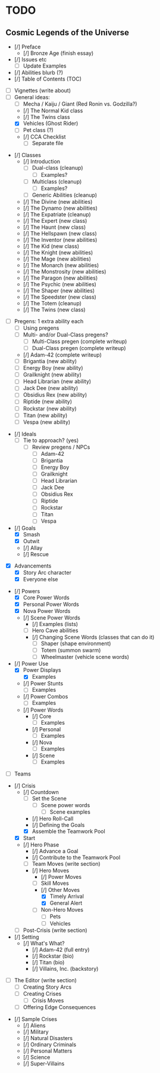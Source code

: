 # TODO

## Cosmic Legends of the Universe

- [/] Preface
  - [/] Bronze Age (finish essay)
- [/] Issues etc
  - [ ] Update Examples
- [/] Abilities blurb (?)
- [/] Table of Contents (TOC)
- [ ] Vignettes (write about)
- [ ] General ideas:
  - [ ] Mecha / Kaiju / Giant (Red Ronin vs. Godzilla?)
  - [/] The Normal Kid class
  - [/] The Twins class
  - [x] Vehicles (Ghost Rider)
  - [ ] Pet class (?)
  - [/] CCA Checklist
    - [ ] Separate file
- [/] Classes
  - [/] Introduction
    - [ ] Dual-class         (cleanup)
      - [ ] Examples?
    - [ ] Multiclass         (cleanup)
      - [ ] Examples?
    - [ ] Generic Abilities  (cleanup)
  - [/] The Divine           (new abilities)
  - [/] The Dynamo           (new abilities)
  - [/] The Expatriate       (cleanup)
  - [/] The Expert           (new class)
  - [/] The Haunt            (new class)
  - [/] The Hellspawn        (new class)
  - [/] The Inventor         (new abilities)
  - [/] The Kid              (new class)
  - [/] The Knight           (new abilities)
  - [/] The Mage             (new abilities)
  - [/] The Monarch          (new abilities)
  - [/] The Monstrosity      (new abilities)
  - [/] The Paragon          (new abilities)
  - [/] The Psychic          (new abilities)
  - [/] The Shaper           (new abilities)
  - [/] The Speedster        (new class)
  - [/] The Totem            (cleanup)
  - [/] The Twins            (new class)
- [ ] Pregens: 1 extra ability each
  - [ ] Using pregens
  - [ ] Multi- and/or Dual-Class pregens?
    - [ ] Multi-Class pregen (complete writeup)
    - [ ] Dual-Class pregen  (complete writeup)
  - [/] Adam-42              (complete writeup)
  - [ ] Brigantia            (new ability)
  - [ ] Energy Boy           (new ability)
  - [ ] Grailknight          (new ability)
  - [ ] Head Librarian       (new ability)
  - [ ] Jack Dee             (new ability)
  - [ ] Obsidius Rex         (new ability)
  - [ ] Riptide              (new ability)
  - [ ] Rockstar             (new ability)
  - [ ] Titan                (new ability)
  - [ ] Vespa                (new ability)
- [/] Ideals
  - [ ] Tie to approach? (yes)
    - [ ] Review pregens / NPCs
      - [ ] Adam-42
      - [ ] Brigantia
      - [ ] Energy Boy
      - [ ] Grailknight
      - [ ] Head Librarian
      - [ ] Jack Dee
      - [ ] Obsidius Rex
      - [ ] Riptide
      - [ ] Rockstar
      - [ ] Titan
      - [ ] Vespa
- [/] Goals
  - [x] Smash
  - [x] Outwit
  - [/] Allay
  - [/] Rescue
- [x] Advancements
  - [x] Story Arc character
  - [x] Everyone else
- [/] Powers
  - [x] Core     Power Words
  - [x] Personal Power Words
  - [x] Nova     Power Words
  - [/] Scene    Power Words
    - [/] Examples (lists)
    - [ ] Hero Cave abilities
    - [/] Changing Scene Words (classes that can do it)
      - [ ] Shaper      (shape environment)
      - [ ] Totem       (summon swarm)
      - [ ] Wheelmaster (vehicle scene words)
- [/] Power Use
  - [x] Power Displays
    - [x] Examples
  - [/] Power Stunts
    - [ ] Examples
  - [/] Power Combos
    - [ ] Examples
  - [/] Power Words
    - [/] Core
      - [ ] Examples
    - [/] Personal
      - [ ] Examples
    - [/] Nova
      - [ ] Examples
    - [/] Scene
      - [ ] Examples
- [ ] Teams
- [/] Crisis
  - [/] Countdown
    - [ ] Set the Scene
      - [ ] Scene power words
        - [ ] Scene examples
    - [/] Hero Roll-Call
    - [/] Defining the Goals
    - [x] Assemble the Teamwork Pool
  - [x] Start
  - [/] Hero Phase
    - [/] Advance a Goal
    - [/] Contribute to the Teamwork Pool
    - [ ] Team Moves (write section)
    - [/] Hero Moves
      - [/] Power Moves
      - [ ] Skill Moves
      - [/] Other Moves
        - [x] Timely Arrival
        - [x] General Alert
      - [ ] Non-Hero Moves
        - [ ] Pets
        - [ ] Vehicles
  - [ ] Post-Crisis (write section)
- [/] Setting
  - [/] What's What?
    - [/] Adam-42        (full entry)
    - [/] Rockstar       (bio)
    - [/] Titan          (bio)
    - [/] Villains, Inc. (backstory)
- [ ] The Editor (write section)
  - [ ] Creating Story Arcs
  - [ ] Creating Crises
    - [ ] Crisis Moves
  - [ ] Offering Edge Consequences
- [/] Sample Crises
  - [/] Aliens
  - [/] Military
  - [/] Natural Disasters
  - [/] Ordinary Criminals
  - [/] Personal Matters
  - [/] Science
  - [/] Super-Villains

